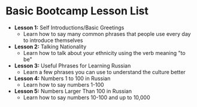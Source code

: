 # Basic Bootcamp Lesson List
- **Lesson 1:** Self Introductions/Basic Greetings
  - Learn how to say many common phrases that people use every day to introduce themselves
- **Lesson 2:** Talking Nationality
  - Learn how to talk about your ethnicity using the verb meaning "to be"
- **Lesson 3:** Useful Phrases for Learning Russian
  - Learn a few phrases you can use to understand the culture better
- **Lesson 4:** Numbers 1 to 100 in Russian
  - Learn how to say numbers 1-100
- **Lesson 5:** Numbers Larger Than 100 in Russian
  - Learn how to say numbers 10-100 and up to 10,000
